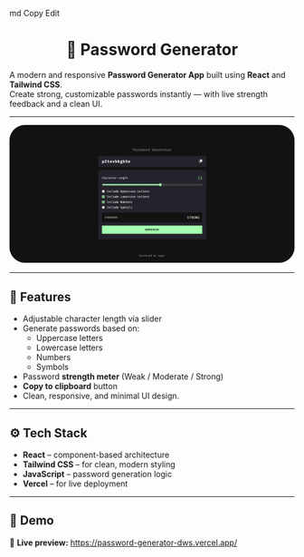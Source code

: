 
md
Copy
Edit
# <div align="center">🔐 Password Generator</div>

A modern and responsive **Password Generator App** built using **React** and **Tailwind CSS**.  
Create strong, customizable passwords instantly — with live strength feedback and a clean UI.

---

<p align="center">
  <img src="./src/assets/app-preview.png" alt="Password Generator Preview" width="600">
</p>

---

## 🧩 Features

- Adjustable character length via slider  
- Generate passwords based on:
  - Uppercase letters  
  - Lowercase letters  
  - Numbers  
  - Symbols  
- Password **strength meter** (Weak / Moderate / Strong)  
- **Copy to clipboard** button  
- Clean, responsive, and minimal UI design.

---

## ⚙️ Tech Stack

- **React** – component-based architecture  
- **Tailwind CSS** – for clean, modern styling  
- **JavaScript** – password generation logic    
- **Vercel** – for live deployment

---

## 🚀 Demo
🔗 **Live preview:** https://password-generator-dws.vercel.app/